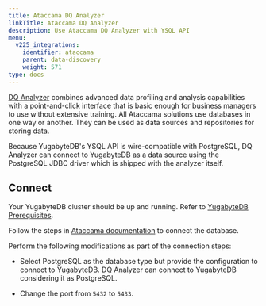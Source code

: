 ```yaml
---
title: Ataccama DQ Analyzer
linkTitle: Ataccama DQ Analyzer
description: Use Ataccama DQ Analyzer with YSQL API
menu:
  v225_integrations:
    identifier: ataccama
    parent: data-discovery
    weight: 571
type: docs
---
```


[DQ Analyzer](https://support.ataccama.com/home/docs/dqa/introduction-to-dqa) combines advanced data profiling and analysis capabilities with a point-and-click interface that is basic enough for business managers to use without extensive training. All Ataccama solutions use databases in one way or another. They can be used as data sources and repositories for storing data.

Because YugabyteDB's YSQL API is wire-compatible with PostgreSQL, DQ Analyzer can connect to YugabyteDB as a data source using the PostgreSQL JDBC driver which is shipped with the analyzer itself.

## Connect

Your YugabyteDB cluster should be up and running. Refer to [YugabyteDB Prerequisites](../tools/#yugabytedb-prerequisites).

Follow the steps in [Ataccama documentation](https://support.ataccama.com/home/docs/dqa/user-guide/working-with-databases) to connect the database.

Perform the following modifications as part of the connection steps:

- Select PostgreSQL as the database type but provide the configuration to connect to YugabyteDB. DQ Analyzer can connect to YugabyteDB considering it as PostgreSQL.

- Change the port from `5432` to `5433`.
